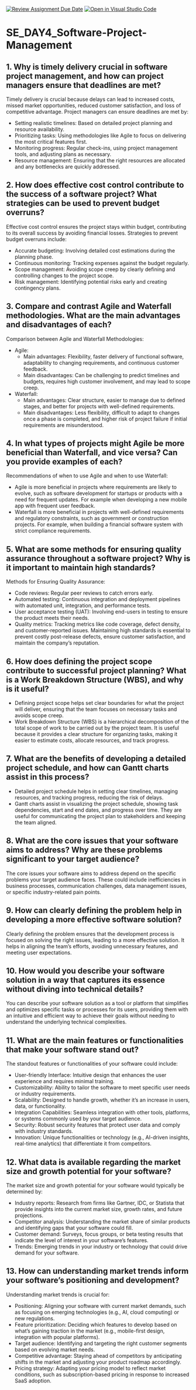 [![Review Assignment Due Date](https://classroom.github.com/assets/deadline-readme-button-22041afd0340ce965d47ae6ef1cefeee28c7c493a6346c4f15d667ab976d596c.svg)](https://classroom.github.com/a/9pw6JKcu)
[![Open in Visual Studio Code](https://classroom.github.com/assets/open-in-vscode-2e0aaae1b6195c2367325f4f02e2d04e9abb55f0b24a779b69b11b9e10269abc.svg)](https://classroom.github.com/online_ide?assignment_repo_id=15641898&assignment_repo_type=AssignmentRepo)
# SE_DAY4_Software-Project-Management
## 1. Why is timely delivery crucial in software project management, and how can project managers ensure that deadlines are met?
Timely delivery is crucial because delays can lead to increased costs, missed market opportunities, reduced customer satisfaction, and loss of competitive advantage. Project managers can ensure deadlines are met by:

  - Setting realistic timelines: Based on detailed project planning and resource availability.
  - Prioritizing tasks: Using methodologies like Agile to focus on delivering the most critical features first.
  - Monitoring progress: Regular check-ins, using project management tools, and adjusting plans as necessary.
  - Resource management: Ensuring that the right resources are allocated and any bottlenecks are quickly addressed.

## 2. How does effective cost control contribute to the success of a software project? What strategies can be used to prevent budget overruns?
Effective cost control ensures the project stays within budget, contributing to its overall success by avoiding financial losses. Strategies to prevent budget overruns include:

  - Accurate budgeting: Involving detailed cost estimations during the planning phase.
  - Continuous monitoring: Tracking expenses against the budget regularly.
  - Scope management: Avoiding scope creep by clearly defining and controlling changes to the project scope.
  - Risk management: Identifying potential risks early and creating contingency plans.

## 3. Compare and contrast Agile and Waterfall methodologies. What are the main advantages and disadvantages of each?
Comparison between Agile and Waterfall Methodologies:
  - Agile:
    - Main advantages: Flexibility, faster delivery of functional software, adaptability to changing requirements, and continuous customer feedback.
    - Main disadvantages: Can be challenging to predict timelines and budgets, requires high customer involvement, and may lead to scope creep.
  - Waterfall:
    - Main advantages: Clear structure, easier to manage due to defined stages, and better for projects with well-defined requirements.
    - Main disadvantages: Less flexibility, difficult to adapt to changes once a phase is completed, and higher risk of project failure if initial requirements are misunderstood.
## 4. In what types of projects might Agile be more beneficial than Waterfall, and vice versa? Can you provide examples of each?
Recommendations of when to use Agile and when to use Waterfall:
  - Agile is more beneficial in projects where requirements are likely to evolve, such as software development for startups or products with a need for frequent updates. For example when developing a new mobile app with frequent user feedback.
  - Waterfall is more beneficial in projects with well-defined requirements and regulatory constraints, such as government or construction projects. For example, when building a financial software system with strict compliance requirements.
## 5. What are some methods for ensuring quality assurance throughout a software project? Why is it important to maintain high standards?
Methods for Ensuring Quality Assurance:
  - Code reviews: Regular peer reviews to catch errors early.
  - Automated testing: Continuous integration and deployment pipelines with automated unit, integration, and performance tests.
  - User acceptance testing (UAT): Involving end-users in testing to ensure the product meets their needs.
  - Quality metrics: Tracking metrics like code coverage, defect density, and customer-reported issues. Maintaining high standards is essential to prevent costly post-release defects, ensure customer satisfaction, and maintain the company’s reputation.
## 6. How does defining the project scope contribute to successful project planning? What is a Work Breakdown Structure (WBS), and why is it useful?
  - Defining project scope helps set clear boundaries for what the project will deliver, ensuring that the team focuses on necessary tasks and avoids scope creep.
  - Work Breakdown Structure (WBS) is a hierarchical decomposition of the total scope of work to be carried out by the project team. It is useful because it provides a clear structure for organizing tasks, making it easier to estimate costs, allocate resources, and track progress.
## 7. What are the benefits of developing a detailed project schedule, and how can Gantt charts assist in this process?
  - Detailed project schedule helps in setting clear timelines, managing resources, and tracking progress, reducing the risk of delays.
  - Gantt charts assist in visualizing the project schedule, showing task dependencies, start and end dates, and progress over time. They are useful for communicating the project plan to stakeholders and keeping the team aligned.
## 8. What are the core issues that your software aims to address? Why are these problems significant to your target audience?
The core issues your software aims to address depend on the specific problems your target audience faces. These could include inefficiencies in business processes, communication challenges, data management issues, or specific industry-related pain points.
## 9. How can clearly defining the problem help in developing a more effective software solution?
Clearly defining the problem ensures that the development process is focused on solving the right issues, leading to a more effective solution. It helps in aligning the team’s efforts, avoiding unnecessary features, and meeting user expectations.
## 10. How would you describe your software solution in a way that captures its essence without diving into technical details?
You can describe your software solution as a tool or platform that simplifies and optimizes specific tasks or processes for its users, providing them with an intuitive and efficient way to achieve their goals without needing to understand the underlying technical complexities.
## 11. What are the main features or functionalities that make your software stand out?
The standout features or functionalities of your software could include:
  - User-friendly Interface: Intuitive design that enhances the user experience and requires minimal training.
  - Customizability: Ability to tailor the software to meet specific user needs or industry requirements.
  - Scalability: Designed to handle growth, whether it’s an increase in users, data, or functionality.
  - Integration Capabilities: Seamless integration with other tools, platforms, or systems commonly used by your target audience.
  - Security: Robust security features that protect user data and comply with industry standards.
  - Innovation: Unique functionalities or technology (e.g., AI-driven insights, real-time analytics) that differentiate it from competitors.
## 12. What data is available regarding the market size and growth potential for your software?
The market size and growth potential for your software would typically be determined by:
  - Industry reports: Research from firms like Gartner, IDC, or Statista that provide insights into the current market size, growth rates, and future projections.
  - Competitor analysis: Understanding the market share of similar products and identifying gaps that your software could fill.
  - Customer demand: Surveys, focus groups, or beta testing results that indicate the level of interest in your software’s features.
  - Trends: Emerging trends in your industry or technology that could drive demand for your software.
## 13. How can understanding market trends inform your software’s positioning and development?
Understanding market trends is crucial for:
  - Positioning: Aligning your software with current market demands, such as focusing on emerging technologies (e.g., AI, cloud computing) or new regulations.
  - Feature prioritization: Deciding which features to develop based on what’s gaining traction in the market (e.g., mobile-first design, integration with popular platforms).
  - Target audience: Identifying and targeting the right customer segments based on evolving market needs.
  - Competitive advantage: Staying ahead of competitors by anticipating shifts in the market and adjusting your product roadmap accordingly.
  - Pricing strategy: Adapting your pricing model to reflect market conditions, such as subscription-based pricing in response to increased SaaS adoption.
